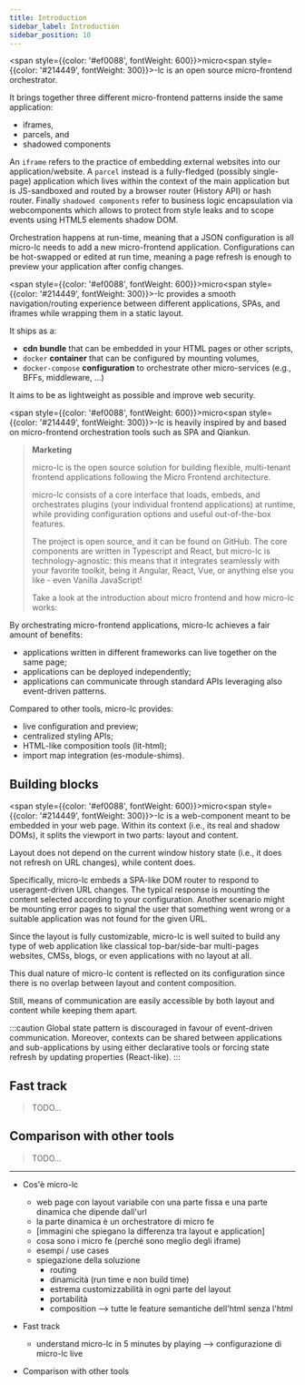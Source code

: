 ```yaml
---
title: Introduction
sidebar_label: Introduction
sidebar_position: 10
---
```


<span style={{color: '#ef0088', fontWeight: 600}}>micro</span><span style={{color: '#214449', fontWeight: 300}}>-lc </span>
is an open source micro-frontend orchestrator.

It brings together three different micro-frontend patterns inside the same application:

- iframes,
- parcels, and
- shadowed components

An `iframe` refers to the practice of embedding external websites into our application/website.
A `parcel` instead is a fully-fledged (possibly single-page) application which lives within the context of the main application but
is JS-sandboxed and routed by a browser router (History API) or hash router.
Finally `shadowed components` refer to business logic encapsulation via webcomponents which allows to protect from style leaks and to scope events
using HTML5 elements shadow DOM.

Orchestration happens at run-time, meaning that a JSON configuration is all micro-lc needs to add a new micro-frontend application.
Configurations can be hot-swapped or edited at run time, meaning a page refresh is enough to preview your application after
config changes.

<span style={{color: '#ef0088', fontWeight: 600}}>micro</span><span style={{color: '#214449', fontWeight: 300}}>-lc </span>
provides a smooth navigation/routing experience between different applications, SPAs, and iframes while wrapping
them in a static layout.

It ships as a:

- **cdn bundle** that can be embedded in your HTML pages or other scripts,
- `docker` **container** that can be configured by mounting volumes,
- `docker-compose` **configuration** to orchestrate other micro-services (e.g., BFFs, middleware, ...)

It aims to be as lightweight as possible and improve web security.

<span style={{color: '#ef0088', fontWeight: 600}}>micro</span><span style={{color: '#214449', fontWeight: 300}}>-lc </span>
is heavily inspired by and based on micro-frontend orchestration tools such as SPA and Qiankun.


> **Marketing**
> 
> micro-lc is the open source solution for building flexible, multi-tenant frontend applications following the Micro Frontend architecture.
>
> micro-lc consists of a core interface that loads, embeds, and orchestrates plugins (your individual frontend applications) at runtime,
> while providing configuration options and useful out-of-the-box features.
>
> The project is open source, and it can be found on GitHub. The core components are written in Typescript and React, but micro-lc
> is technology-agnostic: this means that it integrates seamlessly with your favorite toolkit, being it Angular, React, Vue, or anything
> else you like - even Vanilla JavaScript!
> 
> Take a look at the introduction about micro frontend and how micro-lc works:

By orchestrating micro-frontend applications, micro-lc achieves a fair amount of benefits:
* applications written in different frameworks can live together on the same page;
* applications can be deployed independently;
* applications can communicate through standard APIs leveraging also event-driven patterns.

Compared to other tools, micro-lc provides:
* live configuration and preview;
* centralized styling APIs;
* HTML-like composition tools (lit-html);
* import map integration (es-module-shims).

## Building blocks

<span style={{color: '#ef0088', fontWeight: 600}}>micro</span><span style={{color: '#214449', fontWeight: 300}}>-lc </span>
is a web-component meant to be embedded in your web page. Within its context (i.e., its real and shadow DOMs),
it splits the viewport in two parts: layout and content.

Layout does not depend on the current window history state (i.e., it does not refresh on URL changes), while content does.

Specifically, micro-lc embeds a SPA-like DOM router to respond to useragent-driven URL changes. The typical response is mounting the content selected
according to your configuration. Another scenario might be mounting error pages to signal the user that something went wrong or a suitable
application was not found for the given URL.

Since the layout is fully customizable, micro-lc is well suited to build any type of web application
like classical top-bar/side-bar multi-pages websites, CMSs, blogs, or even applications with no layout at all.

This dual nature of micro-lc content is reflected on its configuration since there is no overlap between layout and
content composition.

Still, means of communication are easily accessible by both layout and content while keeping them apart.

:::caution
Global state pattern is discouraged in favour of event-driven communication. Moreover, contexts can be shared between
applications and sub-applications by using either declarative tools or forcing state refresh by updating properties (React-like).
:::

## Fast track

> TODO...

## Comparison with other tools

> TODO...

---

* Cos'è micro-lc
  * web page con layout variabile con una parte fissa e una parte dinamica che dipende dall'url
  * la parte dinamica è un orchestratore di micro fe
  * [immagini che spiegano la differenza tra layout e application]
  * cosa sono i micro fe (perché sono meglio degli iframe)
  * esempi / use cases
  * spiegazione della soluzione
    * routing
    * dinamicità (run time e non build time)
    * estrema customizzabilità in ogni parte del layout
    * portabilità
    * composition --> tutte le feature semantiche dell'html senza l'html

* Fast track
  * understand micro-lc in 5 minutes by playing --> configurazione di micro-lc live

* Comparison with other tools
